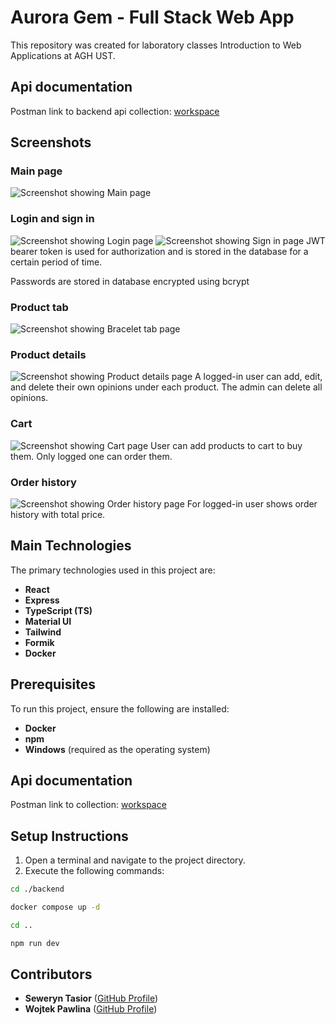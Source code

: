 # Aurora Gem - Full Stack Web App

This repository was created for laboratory classes Introduction to Web Applications at AGH UST.

## Api documentation
Postman link to backend api collection: [workspace](https://www.postman.com/sewery/workspace/aurora-gem-api/collection/13527752-92800fc8-df35-42fd-835e-3f00a10d3401?action=share&creator=13527752)

## Screenshots
### Main page
![Screenshot showing Main page](docs/main-page.png "Screenshot showing Main page")
### Login and sign in
![Screenshot showing Login page](docs/login.png "Screenshot showing Login page")
![Screenshot showing Sign in page](docs/sign-in.png "Screenshot showing Sign in page")
JWT bearer token is used for authorization and is stored in the database for a certain period of time.

Passwords are stored in database encrypted using bcrypt
### Product tab
![Screenshot showing Bracelet tab page](docs/bracelet-tab.png "Screenshot showing Bracelet tab page")
### Product details
![Screenshot showing Product details page](docs/product-details.png "Screenshot showing Product details page")
A logged-in user can add, edit, and delete their own opinions under each product. The admin can delete all opinions.
### Cart
![Screenshot showing Cart page](docs/cart.png "Screenshot showing Cart page")
User can add products to cart to buy them. Only logged one can order them.
### Order history
![Screenshot showing Order history page](docs/order-history.png "Screenshot showing Order history page")
For logged-in user shows order history with total price.
## Main Technologies
The primary technologies used in this project are:
- **React** 
- **Express**
- **TypeScript (TS)**
- **Material UI**
- **Tailwind**
- **Formik**
- **Docker**

## Prerequisites
To run this project, ensure the following are installed:
- **Docker**
- **npm**
- **Windows** (required as the operating system)

## Api documentation
Postman link to collection: [workspace](https://www.postman.com/sewery/workspace/aurora-gem-api/collection/13527752-92800fc8-df35-42fd-835e-3f00a10d3401?action=share&creator=13527752)

## Setup Instructions
1. Open a terminal and navigate to the project directory.
2. Execute the following commands:

```sh
cd ./backend

docker compose up -d

cd ..

npm run dev
```
## Contributors
- **Seweryn Tasior** ([GitHub Profile](https://github.com/Sewery))
- **Wojtek Pawlina** ([GitHub Profile](https://github.com/Wpawlina))


